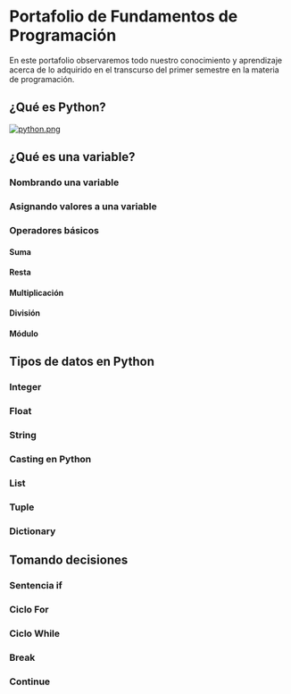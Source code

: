 # Portafolio de Fundamentos de Programación
En este portafolio observaremos todo nuestro conocimiento y aprendizaje acerca de lo adquirido en el transcurso del primer semestre en la materia de programación.

## ¿Qué es Python?

[![python.png](https://i.postimg.cc/brbzxtLd/python.png)](https://postimg.cc/YLrKkj5w)

## ¿Qué es una variable?

### Nombrando una variable

### Asignando valores a una variable

### Operadores básicos

#### Suma

#### Resta

#### Multiplicación

#### División

#### Módulo

## Tipos de datos en Python

### Integer

### Float

### String

### Casting en Python

### List

### Tuple

### Dictionary

## Tomando decisiones

### Sentencia if

### Ciclo For

### Ciclo While

### Break

### Continue
